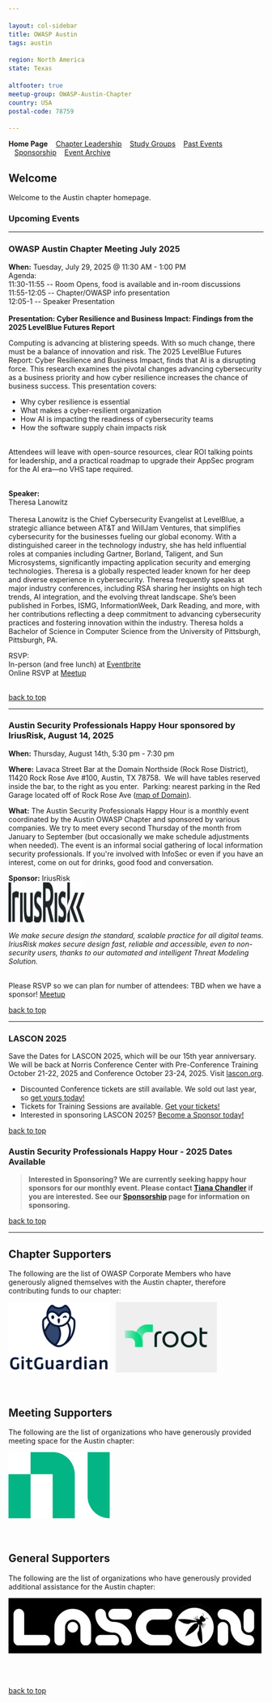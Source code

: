 ```yaml
---

layout: col-sidebar
title: OWASP Austin
tags: austin

region: North America
state: Texas

altfooter: true
meetup-group: OWASP-Austin-Chapter
country: USA
postal-code: 78759

---
```

<!-- rebuild -->
<strong>Home Page</strong>
&nbsp;&nbsp;&nbsp;[Chapter Leadership](leadership.md)
&nbsp;&nbsp;&nbsp;[Study Groups](studygroups.md)
&nbsp;&nbsp;&nbsp;[Past Events](pastevents.md)
&nbsp;&nbsp;&nbsp;[Sponsorship](sponsorship.md)
&nbsp;&nbsp;&nbsp;[Event Archive](pasteventsarchive.md)

Welcome
-------
Welcome to the Austin chapter homepage.

### Upcoming Events ###

<hr>


### OWASP Austin Chapter Meeting July 2025 ###

**When:** Tuesday, July 29, 2025 @ 11:30 AM - 1:00 PM<br>
Agenda:<br>
11:30-11:55 -- Room Opens, food is available and in-room discussions<br>
11:55-12:05 -- Chapter/OWASP info presentation<br>
12:05-1  -- Speaker Presentation<br>
<br>
**Presentation: Cyber Resilience and Business Impact: Findings from the 2025 LevelBlue Futures Report**

Computing is advancing at blistering speeds. With so much change, there must be a balance of innovation and risk. The 2025 LevelBlue Futures Report: Cyber Resilience and Business Impact, finds that AI is a disrupting force. This research examines the pivotal changes advancing cybersecurity as a business priority and how cyber resilience increases the chance of business success.
This presentation covers:
<ul>
<li>Why cyber resilience is essential</li>
<li>What makes a cyber-resilient organization</li>
<li>How AI is impacting the readiness of cybersecurity teams</li>
<li>How the software supply chain impacts risk</li>
</ul>
<br>
Attendees will leave with open-source resources, clear ROI talking points for leadership, and a practical roadmap to upgrade their AppSec program for the AI era—no VHS tape required.
<br><br>

**Speaker:** 
<br>
Theresa Lanowitz
<br><br>
Theresa Lanowitz is the Chief Cybersecurity Evangelist at LevelBlue, a strategic alliance between AT&T and WillJam Ventures, that simplifies cybersecurity for the businesses fueling our global economy. With a distinguished career in the technology industry, she has held influential roles at companies including Gartner, Borland, Taligent, and Sun Microsystems, significantly impacting application security and emerging technologies.
Theresa is a globally respected leader known for her deep and diverse experience in cybersecurity. Theresa frequently speaks at major industry conferences, including RSA sharing her insights on high tech trends, AI integration, and the evolving threat landscape. She’s been published in Forbes, ISMG, InformationWeek, Dark Reading, and more, with her contributions reflecting a deep commitment to advancing cybersecurity practices and fostering innovation within the industry. Theresa holds a Bachelor of Science in Computer Science from the University of Pittsburgh, Pittsburgh, PA.

RSVP:
<br>
In-person (and free lunch) at <a href="https://owasp-austin-2025-july.eventbrite.com" target="_blank">Eventbrite</a><br>
Online RSVP at <a href="https://www.meetup.com/owasp-austin-chapter/events/305489307/?" target="_blank">Meetup</a><br>
<br>

[back to top](#welcome)
<hr>

### Austin Security Professionals Happy Hour sponsored by **IriusRisk**, August 14, 2025 ###

**When:** Thursday, August 14th, 5:30 pm - 7:30 pm

**Where:** Lavaca Street Bar at the Domain Northside (Rock Rose District), 11420 Rock Rose Ave #100, Austin, TX 78758.  We will have tables reserved inside the bar, to the right as you enter.  Parking: nearest parking in the Red Garage located off of Rock Rose Ave (<a href="https://domainnorthside.com/map/" target="_blank">map of Domain</a>). 

**What:** The Austin Security Professionals Happy Hour is a monthly event coordinated by the Austin OWASP Chapter and sponsored by various companies. We try to meet every second Thursday of the month from January to September (but occasionally we make schedule adjustments when needed). The event is an informal social gathering of local information security professionals. If you're involved with InfoSec or even if you have an interest, come on out for drinks, good food and conversation.

**Sponsor:** IriusRisk
<br>
<a href="http://iriusrisk.com/" target="_blank"><img src="assets/images/IriusRisk_logo_sm.jpg" alt="IriusRisk" width="150" height="79"/></a>
<br>
<p><i>We make secure design the standard, scalable practice for all digital teams. IriusRisk makes secure design fast, reliable and accessible, even to non-security users, thanks to our automated and intelligent Threat Modeling Solution.</i></p>
<br>
Please RSVP so we can plan for number of attendees: TBD when we have a sponsor!
<a href="https://www.meetup.com/owasp-austin-chapter/events/309774138/" target="_blank"> Meetup </a>

<br>

[back to top](#welcome)

<hr>

### LASCON 2025 ###

Save the Dates for LASCON 2025, which will be our 15th year anniversary. We will be back at Norris Conference Center with Pre-Conference Training October 21-22, 2025 and Conference October 23-24, 2025. Visit <a href="https://lascon.org/" target="_blank">lascon.org</a>.

<ul>
 <li>Discounted Conference tickets are still available. We sold out last year, so <a href="https://lascon.org/tickets/" target="_blank">get yours today!</a></li>
 <li>Tickets for Training Sessions are available.  <a href="https://lascon2025-training.eventbrite.com">Get your tickets!</a></li>
 <li>Interested in sponsoring LASCON 2025? <a href="https://lascon.org/become-a-sponsor/" target="_blank">Become a Sponsor today!</a></li>
</ul>

[back to top](#welcome)


### Austin Security Professionals Happy Hour - 2025 Dates Available ###

> **Interested in Sponsoring? We are currently seeking happy hour sponsors for our monthly event. Please contact <a href="mailto:tiana.chandler@owasp.org?subject=OWASP Happy Hour Sponsor">Tiana Chandler</a> if you are interested. See our <a href="https://owasp.org/www-chapter-austin/sponsorship.html">Sponsorship</a> page for information on sponsoring.**

[back to top](#welcome)
<hr>



<!--  FOLLOWING COMMENTED OUT FOR FUTURE USE

### OWASP Austin Chapter Meeting January 2025 ###
**When:** Tuesday, January 28, 2025 @ 11:30 AM - 1:00 PM<br>
Agenda:<br>
11:30-11:55 -- Room Opens, food is available and in-room discussions<br>
11:55-12:05 -- Chapter/OWASP info presentation<br>
12:05-1  -- Speaker Presentation<br>
<br>
**Presentation: PRESENTATION-NAME**

The Secure Development Lifecycle (SDL) is a powerful construct that can advance security for both organizations with established security practices by shifting left, and immature organizations seeking a framework to implement security best practices in agile development. NI has been on a journey over the last several years to improve the security of its products driven by customer requirements, their expectations, and increasingly, regulations that require software to be developed with secure methodologies. Security is as much about a mindset and development culture as it is about tools, vulnerabilities, and security technologies. Learn how NI’s adoption of the Secure Development Lifecycle has created a framework for addressing various security challenges in web applications, microservices, and infrastructure.

**Speaker: SPEAKER-NAME** 
<br>
SPEAKER-BIO.

RSVP:<br>
In-person (and free lunch) at <a href="EVENTBRITE-LINK">Eventbrite</a>
 <br>
Online RSVP at <a href="MEETUP-LINK">Meetup</a>
<br> 
[back to top](#welcome)

<hr>  -->


Chapter Supporters
----------------
The following are the list of OWASP Corporate Members who have generously aligned themselves with the Austin chapter, therefore contributing funds to our chapter:

<div>
 <a href="https://www.gitguardian.com" target="_blank"><img src="assets/images/GitGuardian_Logo.png" alt="GitGuardian" width="200" height="139"/></a>&nbsp;&nbsp;
<a href="https://www.root.io" target="_blank"><img src="assets/images/chapter-sponsor-logo--Root.jpg" alt="Root" width="200" height="139"/></a></div> 
<br/><br/>

Meeting Supporters
----------------
The following are the list of organizations who have generously provided meeting space for the Austin chapter:

<div>
<a href="https://www.ni.com" target="_blank"><img src="assets/images/ni.png" alt="NI"  width="200" height="131"/></a>
</div>
<br/><br/>

General Supporters
----------------
The following are the list of organizations who have generously provided additional assistance for the Austin chapter:

<div>
<a href="https://www.lascon.org" target="_blank"><img src="assets/images/LASCON-logo.jpg" alt="LASCON"/></a>
</div>

<br/><br/>

[back to top](#welcome)

